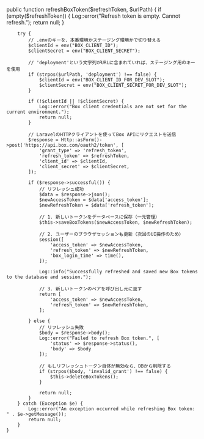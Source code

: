  public function refreshBoxToken($refreshToken, $urlPath)
    {
        if (empty($refreshToken)) {
            Log::error("Refresh token is empty. Cannot refresh.");
            return null;
        }

        try {
            // .envのキーを、本番環境かステージング環境かで切り替える
            $clientId = env("BOX_CLIENT_ID");
            $clientSecret = env("BOX_CLIENT_SECRET");
            
            // 'deployment'という文字列がURLに含まれていれば、ステージング用のキーを使用
            if (strpos($urlPath, 'deployment') !== false) {
                $clientId = env("BOX_CLIENT_ID_FOR_DEV_SLOT");
                $clientSecret = env("BOX_CLIENT_SECRET_FOR_DEV_SLOT");
            }

            if (!$clientId || !$clientSecret) {
                Log::error("Box client credentials are not set for the current environment.");
                return null;
            }

            // LaravelのHTTPクライアントを使ってBox APIにリクエストを送信
            $response = Http::asForm()->post('https://api.box.com/oauth2/token', [
                'grant_type' => 'refresh_token',
                'refresh_token' => $refreshToken,
                'client_id' => $clientId,
                'client_secret' => $clientSecret,
            ]);

            if ($response->successful()) {
                // リフレッシュ成功
                $data = $response->json();
                $newAccessToken = $data['access_token'];
                $newRefreshToken = $data['refresh_token'];

                // 1. 新しいトークンをデータベースに保存（一元管理）
                $this->saveBoxTokens($newAccessToken, $newRefreshToken);
                
                // 2. ユーザーのブラウザセッションも更新（次回のUI操作のため）
                session([
                    'access_token' => $newAccessToken,
                    'refresh_token' => $newRefreshToken,
                    'box_login_time' => time(),
                ]);

                Log::info("Successfully refreshed and saved new Box tokens to the database and session.");
                
                // 3. 新しいトークンのペアを呼び出し元に返す
                return [
                    'access_token' => $newAccessToken,
                    'refresh_token' => $newRefreshToken,
                ];

            } else {
                // リフレッシュ失敗
                $body = $response->body();
                Log::error("Failed to refresh Box token.", [
                    'status' => $response->status(),
                    'body' => $body
                ]);

                // もしリフレッシュトークン自体が無効なら、DBから削除する
                if (strpos($body, 'invalid_grant') !== false) {
                    $this->deleteBoxTokens();
                }

                return null;
            }
        } catch (Exception $e) {
            Log::error("An exception occurred while refreshing Box token: " . $e->getMessage());
            return null;
        }
    }
